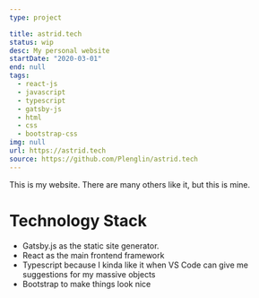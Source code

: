 ```yaml
---
type: project

title: astrid.tech
status: wip
desc: My personal website
startDate: "2020-03-01"
end: null
tags:
  - react-js
  - javascript
  - typescript
  - gatsby-js
  - html
  - css
  - bootstrap-css
img: null
url: https://astrid.tech
source: https://github.com/Plenglin/astrid.tech
---
```


This is my website. There are many others like it, but this is mine.

# Technology Stack

- Gatsby.js as the static site generator.
- React as the main frontend framework
- Typescript because I kinda like it when VS Code can give me suggestions for my massive objects
- Bootstrap to make things look nice
